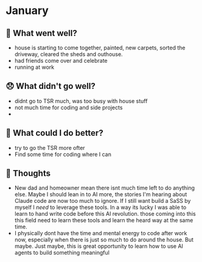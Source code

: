 # January

## 💪 What went well?

- house is starting to come together, painted, new carpets, sorted the driveway, cleared the sheds and outhouse. 
-  had friends come over and celebrate
- running at work


## 😞 What didn't go well?

- didnt go to TSR much, was too busy with house stuff
- not much time for coding and side projects
- 
## 🚀 What could I do better?

 - try to go the TSR more ofter
 - Find some time for coding where I can
 
## 🧠 Thoughts

- New dad and homeowner mean there isnt much time left to do anything else. Maybe I should lean in to AI more, the stories I'm hearing about Claude code are now too much to ignore. If I still want build a SaSS by myself I _need_ to leverage these tools. In a way its lucky I was able to learn to hand write code before this AI revolution. those coming into this this field need to learn these tools and learn the heard way at the same time. 
- I physically dont have the time and mental energy to code after work now, especially when there is just so much to do around the house. But maybe. Just maybe, this is great opportunity to learn how to use AI agents to build something meaningful